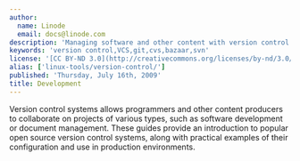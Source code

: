```yaml
---
author:
  name: Linode
  email: docs@linode.com
description: 'Managing software and other content with version control systems.'
keywords: 'version control,VCS,git,cvs,bazaar,svn'
license: '[CC BY-ND 3.0](http://creativecommons.org/licenses/by-nd/3.0/us/)'
alias: ['linux-tools/version-control/']
published: 'Thursday, July 16th, 2009'
title: Development
---
```


Version control systems allows programmers and other content producers to collaborate on projects of various types, such as software development or document management. These guides provide an introduction to popular open source version control systems, along with practical examples of their configuration and use in production environments.
